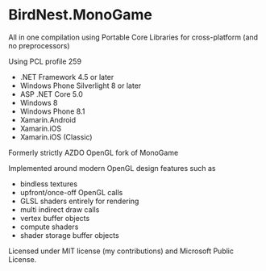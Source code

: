 # BirdNest.MonoGame

All in one compilation using Portable Core Libraries for cross-platform (and no preprocessors)

Using PCL profile 259
 - .NET Framework 4.5 or later
 - Windows Phone Silverlight 8 or later 
 - ASP .NET Core 5.0
 - Windows 8
 - Windows Phone 8.1
 - Xamarin.Android
 - Xamarin.iOS
 - Xamarin.iOS (Classic) 
 
Formerly strictly AZDO OpenGL fork of MonoGame

Implemented around modern OpenGL design features such as
 - bindless textures 
 - upfront/once-off OpenGL calls
 - GLSL shaders entirely for rendering
 - multi indirect draw calls
 - vertex buffer objects
 - compute shaders 
 - shader storage buffer objects 

Licensed under MIT license (my contributions) and Microsoft Public License.